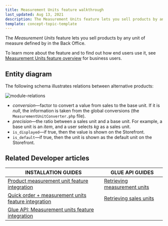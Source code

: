 ```yaml
---
title: Measurement Units feature walkthrough
last_updated: Aug 13, 2021
description: The Measurement Units feature lets you sell products by any unit of measure defined by in the Back Office
template: concept-topic-template
---
```


The _Measurement Units_ feature lets you sell products by any unit of measure defined by in the Back Office.


To learn more about the feature and to find out how end users use it, see [Measurement Units feature overview](/docs/scos/user/features/{{page.version}}/measurement-units-feature-overview.html) for business users.


## Entity diagram

The following schema illustrates relations between alternative products:

<div class="width-100">

![module-relations](https://spryker.s3.eu-central-1.amazonaws.com/docs/Features/Packaging+%26+Measurement+Units/Measurement+Units/Measurement+Units+Feature+Overview/product_units_relation.png)

* *conversion*—factor to convert a value from sales to the base unit. If it is *null*, the information is taken from the global conversions (the `MeasurementUnitConverter.php` file).
* *precision*—the ratio between a sales unit and a base unit. For example, a base unit is an *item*, and a user selects *kg* as a sales unit.
* `is_displayed`—if true, then the value is shown on the Storefront.
* `is_default`—if true, then the unit is shown as the default unit on the Storefront.

</div>


## Related Developer articles

|INSTALLATION GUIDES | GLUE API GUIDES |
|---------|---------|
| [Product measurement unit feature integration](/docs/scos/dev/feature-integration-guides/{{page.version}}/product-measurement-unit-feature-integration.html)  | [Retrieving measurement units](/docs/scos/dev/glue-api-guides/{{page.version}}/retrieving-measurement-units.html)  |
| [Quick order + measurement units feature integration](/docs/scos/dev/feature-integration-guides/{{page.version}}/quick-add-to-cart-measurement-units-feature-integration.html) | [Retrieving sales units](/docs/scos/dev/glue-api-guides/{{page.version}}/managing-products/concrete-products/retrieving-sales-units.html)  |
| [Glue API: Measurement units feature integration](/docs/scos/dev/feature-integration-guides/{{page.version}}/glue-api/glue-api-measurement-units-feature-integration.html)  |   |
